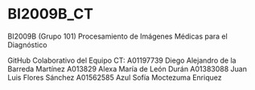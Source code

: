 # BI2009B_CT

BI2009B (Grupo 101) Procesamiento de Imágenes Médicas para el Diagnóstico

GitHub Colaborativo del Equipo CT: 
A01197739 Diego Alejandro de la Barreda Martínez
A013829 Alexa María de León Durán
A01383088 Juan Luis Flores Sánchez
A01562585 Azul Sofía Moctezuma Enriquez
